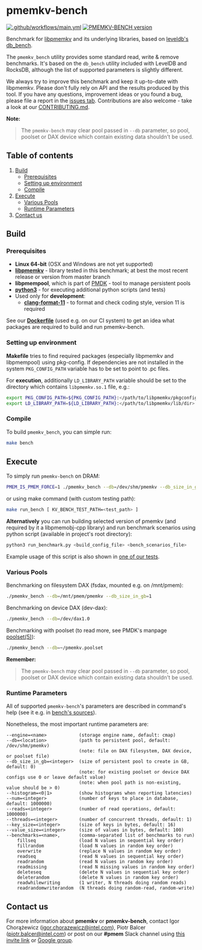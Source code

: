 # pmemkv-bench

[![.github/workflows/main.yml](https://github.com/pmem/pmemkv-bench/actions/workflows/main.yml/badge.svg)](https://github.com/pmem/pmemkv-bench/actions/workflows/main.yml)
[![PMEMKV-BENCH version](https://img.shields.io/github/tag/pmem/pmemkv-bench.svg)](https://github.com/pmem/pmemkv-bench/releases/latest)

Benchmark for [libpmemkv](https://github.com/pmem/pmemkv/) and its underlying libraries,
based on [leveldb's db_bench](https://github.com/google/leveldb).

The `pmemkv_bench` utility provides some standard read, write & remove benchmarks. It's
based on the `db_bench` utility included with LevelDB and RocksDB, although the
list of supported parameters is slightly different.

We always try to improve this benchmark and keep it up-to-date with libpmemkv.
Please don't fully rely on API and the results produced by this tool.
If you have any questions, improvement ideas or you found a bug,
please file a report in the [issues tab](https://github.com/pmem/pmemkv-bench/issues).
Contributions are also welcome - take a look at our [CONTRIBUTING.md](CONTRIBUTING.md).

**Note:**
>The `pmemkv-bench` may clear pool passed in `--db` parameter, so pool, poolset or DAX
>device which contain existing data shouldn't be used.

## Table of contents

1. [Build](#build)
    - [Prerequisites](#prerequisites)
    - [Setting up environment](#setting-up-environment)
    - [Compile](#compile)
2. [Execute](#execute)
    - [Various Pools](#various-pools)
    - [Runtime Parameters](#runtime-parameters)
3. [Contact us](#contact-us)

## Build

### Prerequisites

* **Linux 64-bit** (OSX and Windows are not yet supported)
* [**libpmemkv**](https://github.com/pmem/pmemkv) - library tested in this benchmark;
    at best the most recent release or version from master branch
* **libpmempool**, which is part of [PMDK](https://github.com/pmem/pmdk) - tool to manage persistent pools
* [**python3**](https://www.python.org/download/releases/3.0/) - for executing additional python scripts (and tests)
* Used only for **development**:
	* [**clang-format-11**](https://clang.llvm.org/docs/ClangFormat.html) -
        to format and check coding style, version 11 is required

See our **[Dockerfile](./Dockerfile)** (used e.g. on our CI system) to get an idea what packages
are required to build and run pmemkv-bench.

### Setting up environment

**Makefile** tries to find required packages (especially libpmemkv and libpmempool)
using pkg-config. If dependencies are not installed in the system
`PKG_CONFIG_PATH` variable has to be set to point to .pc files.

For **execution**, additionally `LD_LIBRARY_PATH` variable should be set
to the directory which contains `libpmemkv.so.1` file, e.g.:

```sh
export PKG_CONFIG_PATH=${PKG_CONFIG_PATH}:</path/to/libpmemkv/pkgconfig/dir>
export LD_LIBRARY_PATH=${LD_LIBRARY_PATH}:</path/to/libpmemkv/lib/dir>
```

### Compile
To build `pmemkv_bench`, you can simple run:

```sh
make bench
```

## Execute

To simply run `pmemkv-bench` on DRAM:

```sh
PMEM_IS_PMEM_FORCE=1 ./pmemkv_bench --db=/dev/shm/pmemkv --db_size_in_gb=1
```

or using make command (with custom testing path):

```sh
make run_bench [ KV_BENCH_TEST_PATH=<test_path> ]
```

**Alternatively** you can run building selected version of pmemkv
(and required by it a libpmemobj-cpp library) and run benchmark scenarios
using python script (available in project's root directory):

```sh
python3 run_benchmark.py <build_config_file> <bench_scenarios_file>
```

Example usage of this script is also shown in [one of our tests](./tests/test.py).

### Various Pools

Benchmarking on filesystem DAX (fsdax, mounted e.g. on /mnt/pmem):

```sh
./pmemkv_bench --db=/mnt/pmem/pmemkv --db_size_in_gb=1
```

Benchmarking on device DAX (dev-dax):

```sh
./pmemkv_bench --db=/dev/dax1.0
```

Benchmarking with poolset (to read more, see PMDK's manpage
[poolset(5)](https://pmem.io/pmdk/manpages/linux/master/poolset/poolset.5)):

```sh
./pmemkv_bench --db=~/pmemkv.poolset
```

**Remember:**
>The `pmemkv-bench` may clear pool passed in `--db` parameter, so pool, poolset or DAX
>device which contain existing data shouldn't be used.

### Runtime Parameters

All of supported `pmemkv-bench`'s parameters are described in command's help
(see it e.g. in [bench's sources](./bench/db_bench.cc#L36)).

Nonetheless, the most important runtime parameters are:

```
--engine=<name>            (storage engine name, default: cmap)
--db=<location>            (path to persistent pool, default: /dev/shm/pmemkv)
                           (note: file on DAX filesystem, DAX device, or poolset file)
--db_size_in_gb=<integer>  (size of persistent pool to create in GB, default: 0)
                           (note: for existing poolset or device DAX configs use 0 or leave default value)
                           (note: when pool path is non-existing, value should be > 0)
--histogram=<0|1>          (show histograms when reporting latencies)
--num=<integer>            (number of keys to place in database, default: 1000000)
--reads=<integer>          (number of read operations, default: 1000000)
--threads=<integer>        (number of concurrent threads, default: 1)
--key_size=<integer>       (size of keys in bytes, default: 16)
--value_size=<integer>     (size of values in bytes, default: 100)
--benchmarks=<name>,       (comma-separated list of benchmarks to run)
    fillseq                (load N values in sequential key order)
    fillrandom             (load N values in random key order)
    overwrite              (replace N values in random key order)
    readseq                (read N values in sequential key order)
    readrandom             (read N values in random key order)
    readmissing            (read N missing values in random key order)
    deleteseq              (delete N values in sequential key order)
    deleterandom           (delete N values in random key order)
    readwhilewriting       (1 writer, N threads doing random reads)
    readrandomwriterandom  (N threads doing random-read, random-write)
```

## Contact us

For more information about **pmemkv** or **pmemkv-bench**, contact Igor Chorążewicz (igor.chorazewicz@intel.com),
Piotr Balcer (piotr.balcer@intel.com) or post on our **#pmem** Slack channel using
[this invite link](https://join.slack.com/t/pmem-io/shared_invite/enQtNzU4MzQ2Mzk3MDQwLWQ1YThmODVmMGFkZWI0YTdhODg4ODVhODdhYjg3NmE4N2ViZGI5NTRmZTBiNDYyOGJjYTIyNmZjYzQxODcwNDg) or [Google group](https://groups.google.com/group/pmem).
